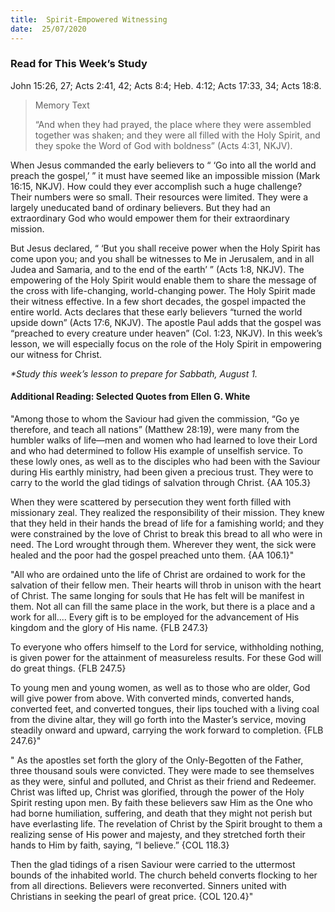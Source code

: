 ```yaml
---
title:  Spirit-Empowered Witnessing
date:  25/07/2020
---
```


### Read for This Week’s Study
John 15:26, 27; Acts 2:41, 42; Acts 8:4; Heb. 4:12; Acts 17:33, 34; Acts 18:8.

> <p>Memory Text</p>
> “And when they had prayed, the place where they were assembled together was shaken; and they were all filled with the Holy Spirit, and they spoke the Word of God with boldness” (Acts 4:31, NKJV).

When Jesus commanded the early believers to “ ‘Go into all the world and preach the gospel,’ ” it must have seemed like an impossible mission (Mark 16:15, NKJV). How could they ever accomplish such a huge challenge? Their numbers were so small. Their resources were limited. They were a largely uneducated band of ordinary believers. But they had an extraordinary God who would empower them for their extraordinary mission.

But Jesus declared, “ ‘But you shall receive power when the Holy Spirit has come upon you; and you shall be witnesses to Me in Jerusalem, and in all Judea and Samaria, and to the end of the earth’ ” (Acts 1:8, NKJV). The empowering of the Holy Spirit would enable them to share the message of the cross with life-changing, world-changing power. The Holy Spirit made their witness effective. In a few short decades, the gospel impacted the entire world. Acts declares that these early believers “turned the world upside down” (Acts 17:6, NKJV). The apostle Paul adds that the gospel was “preached to every creature under heaven” (Col. 1:23, NKJV). In this week’s lesson, we will especially focus on the role of the Holy Spirit in empowering our witness for Christ.

_*Study this week’s lesson to prepare for Sabbath, August 1._

#### Additional Reading: Selected Quotes from Ellen G. White

"Among those to whom the Saviour had given the commission, “Go ye therefore, and teach all nations” (Matthew 28:19), were many from the humbler walks of life—men and women who had learned to love their Lord and who had determined to follow His example of unselfish service. To these lowly ones, as well as to the disciples who had been with the Saviour during His earthly ministry, had been given a precious trust. They were to carry to the world the glad tidings of salvation through Christ. {AA 105.3}

When they were scattered by persecution they went forth filled with missionary zeal. They realized the responsibility of their mission. They knew that they held in their hands the bread of life for a famishing world; and they were constrained by the love of Christ to break this bread to all who were in need. The Lord wrought through them. Wherever they went, the sick were healed and the poor had the gospel preached unto them. {AA 106.1}"

"All who are ordained unto the life of Christ are ordained to work for the salvation of their fellow men. Their hearts will throb in unison with the heart of Christ. The same longing for souls that He has felt will be manifest in them. Not all can fill the same place in the work, but there is a place and a work for all.... Every gift is to be employed for the advancement of His kingdom and the glory of His name. {FLB 247.3}

To everyone who offers himself to the Lord for service, withholding nothing, is given power for the attainment of measureless results. For these God will do great things. {FLB 247.5}

To young men and young women, as well as to those who are older, God will give power from above. With converted minds, converted hands, converted feet, and converted tongues, their lips touched with a living coal from the divine altar, they will go forth into the Master’s service, moving steadily onward and upward, carrying the work forward to completion. {FLB 247.6}"

" As the apostles set forth the glory of the Only-Begotten of the Father, three thousand souls were convicted. They were made to see themselves as they were, sinful and polluted, and Christ as their friend and Redeemer. Christ was lifted up, Christ was glorified, through the power of the Holy Spirit resting upon men. By faith these believers saw Him as the One who had borne humiliation, suffering, and death that they might not perish but have everlasting life. The revelation of Christ by the Spirit brought to them a realizing sense of His power and majesty, and they stretched forth their hands to Him by faith, saying, “I believe.” {COL 118.3}

Then the glad tidings of a risen Saviour were carried to the uttermost bounds of the inhabited world. The church beheld converts flocking to her from all directions. Believers were reconverted. Sinners united with Christians in seeking the pearl of great price. {COL 120.4}"